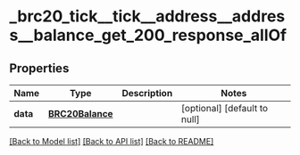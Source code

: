 # _brc20_tick__tick__address__address__balance_get_200_response_allOf
## Properties

| Name | Type | Description | Notes |
|------------ | ------------- | ------------- | -------------|
| **data** | [**BRC20Balance**](.md) |  | [optional] [default to null] |

[[Back to Model list]](../README.md#documentation-for-models) [[Back to API list]](../README.md#documentation-for-api-endpoints) [[Back to README]](../README.md)

